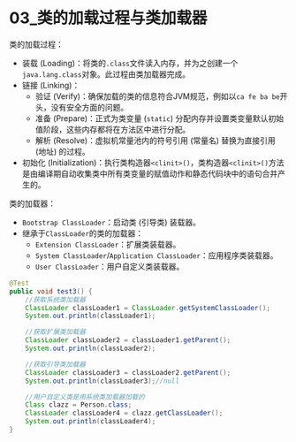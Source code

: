 # 03_类的加载过程与类加载器

类的加载过程：

- 装载 (Loading)：将类的`.class`文件读入内存，并为之创建一个`java.lang.class`对象。此过程由类加载器完成。
- 链接 (Linking)：
  - 验证 (Verify)：确保加载的类的信息符合JVM规范，例如以`ca fe ba be`开头，没有安全方面的问题。
  - 准备 (Prepare)：正式为类变量 (`static`) 分配内存并设置类变量默认初始值阶段，这些内存都将在方法区中进行分配。
  - 解析 (Resolve)：虚拟机常量池内的符号引用 (常量名) 替换为直接引用 (地址) 的过程。
- 初始化 (Initialization)：执行类构造器`<clinit>()`，类构造器`<clinit>()`方法是由编译期自动收集类中所有类变量的赋值动作和静态代码块中的语句合并产生的。

类的加载器：

- `Bootstrap ClassLoader`：启动类 (引导类) 装载器。
- 继承于`ClassLoader`的类的加载器：
  - `Extension ClassLoader`：扩展类装载器。
  - `System ClassLoader`/`Application ClassLoader`：应用程序类装载器。
  - `User ClassLoader`：用户自定义类装载器。

```java
@Test
public void test3() {
    //获取系统类加载器
    ClassLoader classLoader1 = ClassLoader.getSystemClassLoader();
    System.out.println(classLoader1);

    //获取扩展类加载器
    ClassLoader classLoader2 = classLoader1.getParent();
    System.out.println(classLoader2);

    //获取引导类加载器
    ClassLoader classLoader3 = classLoader2.getParent();
    System.out.println(classLoader3);//null

    //用户自定义类是用系统类加载器加载的
    Class clazz = Person.class;
    ClassLoader classLoader4 = clazz.getClassLoader();
    System.out.println(classLoader4);
}
```

